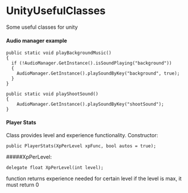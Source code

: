 # UnityUsefulClasses
Some useful classes for unity

#### Audio manager example

```
public static void playBackgroundMusic()
{
  if (!AudioManager.GetInstance().isSoundPlaying("background"))
  {
    AudioManager.GetInstance().playSoundByKey("background", true);
  }
}

public static void playShootSound()
{
    AudioManager.GetInstance().playSoundByKey("shootSound");
}

```

#### Player Stats

Class provides level and experience functionality. 
Constructor:

```
public PlayerStats(XpPerLevel xpFunc, bool autos = true);
```
#####XpPerLevel:
```
delegate float XpPerLevel(int level);
```
function returns experience needed for certain level
if the level is max, it must return 0


